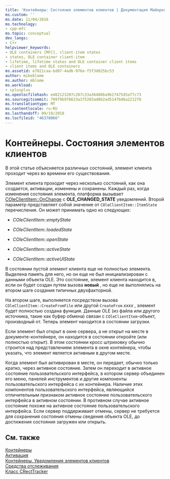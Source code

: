 ```yaml
---
title: 'Контейнеры: Состояния элементов клиентов | Документация Майкрософт'
ms.custom: ''
ms.date: 11/04/2016
ms.technology:
- cpp-mfc
ms.topic: conceptual
dev_langs:
- C++
helpviewer_keywords:
- OLE containers [MFC], client-item states
- states, OLE container client-item
- lifetime, lifetime states and OLE container client items
- client items and OLE containers
ms.assetid: e7021caa-bd07-4adb-976e-f5f3d025bc53
author: mikeblome
ms.author: mblome
ms.workload:
- cplusplus
ms.openlocfilehash: e482123207c287c33a36406ba961747545af7c73
ms.sourcegitcommit: 799f9b976623a375203ad8b2ad5147bd6a2212f0
ms.translationtype: MT
ms.contentlocale: ru-RU
ms.lasthandoff: 09/19/2018
ms.locfileid: "46378066"
---
```

# <a name="containers-client-item-states"></a>Контейнеры. Состояния элементов клиентов

В этой статье объясняется различных состояний, элемент клиента проходит через во времени его существования.

Элемент клиента проходит через несколько состояний, как она создается, активации, изменены и сохранены. Каждый раз, когда изменения состояния элемента, платформа вызывает [COleClientItem::OnChange](../mfc/reference/coleclientitem-class.md#onchange) с **OLE_CHANGED_STATE** уведомлений. Второй параметр представляет собой значение от `COleClientItem::ItemState` перечисления. Он может принимать одно из следующих:

- *COleClientItem::emptyState*

- *COleClientItem::loadedState*

- *COleClientItem::openState*

- *COleClientItem::activeState*

- *COleClientItem::activeUIState*

В состоянии пустой элемент клиента еще не полностью элемента. Выделена память для него, но он еще не был инициализирован с данными объекта OLE. Это состояние, элемент клиента находится в, если он будет создан путем вызова **новый** , но еще не выполнялись на втором шаге создания типичных двухфакторной.

На втором шаге, выполняется посредством вызова `COleClientItem::CreateFromFile` или другой `CreateFrom` *xxxx* , элемент будет полностью создана функция. Данные OLE (из файла или другого источника, такие как буфер обмена) связан с `COleClientItem`-объект, производный от. Теперь элемент находится в состоянии загрузки.

Если элемент был открыт в окне сервера, а не открыт на месте в документе-контейнере, он находится в состоянии откройте (или полностью открыт). В этом состоянии кросс штриховку обычно строится над представлением элемента в окне контейнера, чтобы указать, что элемент является активным в другом месте.

Когда элемент был активирован в месте, он передает, обычно только кратко, через активное состояние. Затем он переходит в активное состояние пользовательского интерфейса, в котором сервер объединен его меню, панелей инструментов и другие компоненты пользовательского интерфейса с их контейнера. Наличие этих компонентов пользовательского интерфейса, являющийся отличительным признаком активное состояние пользовательского интерфейса в активном состоянии. В противном случае активное состояние похоже на активное состояние пользовательского интерфейса. Если сервер поддерживает отмены, сервер не требуется для сохранения состояния отмены сведения объекта OLE, до достижения состояния загружен или открыть.

## <a name="see-also"></a>См. также

[Контейнеры](../mfc/containers.md)<br/>
[Активация](../mfc/activation-cpp.md)<br/>
[Контейнеры. Уведомления элементов клиентов](../mfc/containers-client-item-notifications.md)<br/>
[Средства отслеживания](../mfc/trackers.md)<br/>
[Класс CRectTracker](../mfc/reference/crecttracker-class.md)
